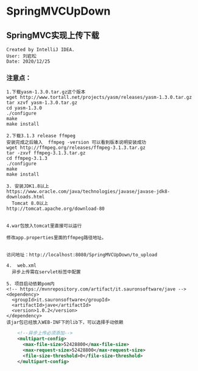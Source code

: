 # SpringMVCUpDown
## SpringMVC实现上传下载

    Created by IntelliJ IDEA.
    User: 刘岩松
    Date: 2020/12/25

### 注意点：
    1.下载yasm-1.3.0.tar.gz这个版本
    wget http://www.tortall.net/projects/yasm/releases/yasm-1.3.0.tar.gz
    tar xzvf yasm-1.3.0.tar.gz
    cd yasm-1.3.0
    ./configure
    make
    make install

    2.下载3.1.3 release ffmpeg
    安装完成之后输入  ffmpeg -version 可以看到版本说明安装成功
    wget http://ffmpeg.org/releases/ffmpeg-3.1.3.tar.gz
    tar -zxvf ffmpeg-3.1.3.tar.gz
    cd ffmpeg-3.1.3
    ./configure
    make
    make install

    3. 安装JDK1.8以上
    https://www.oracle.com/java/technologies/javase/javase-jdk8-downloads.html
      Tomcat 8.0以上
    http://tomcat.apache.org/download-80


    4.war包放入tomcat里直接可以运行

    修改app.properties里面的ffmpeg路径地址。


    访问地址：http://localhost:8080/SpringMVCUpDown/to_upload

    4.  web.xml
      异步上传需在servlet标签中配置

    5. 项目启动依赖pom内
    <!-- https://mvnrepository.com/artifact/it.sauronsoftware/jave -->
    <dependency>
      <groupId>it.sauronsoftware</groupId>
      <artifactId>jave</artifactId>
      <version>1.0.2</version>
    </dependency>
    该jar包已经放入WEB-INF下的lib下，可以选择手动依赖
```xml
    <!--异步上传必须添加-->
    <multipart-config>
      <max-file-size>52428800</max-file-size>
      <max-request-size>52428800</max-request-size>
      <file-size-threshold>0</file-size-threshold>
    </multipart-config>
```


